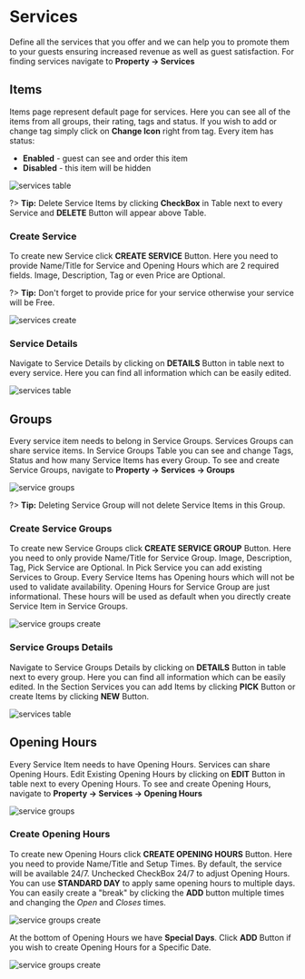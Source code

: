 # Services

Define all the services that you offer and we can help you to promote them to your guests ensuring increased revenue as well as guest satisfaction. For finding services navigate to **Property -> Services**

## Items

Items page represent default page for services. Here you can see all of the items from all groups, their rating, tags and status. If you wish to add or change tag simply click on **Change Icon** right from tag. Every item has status:

- **Enabled** - guest can see and order this item
- **Disabled** - this item will be hidden

![services table](https://static.guestbell.com/img/docs/services/servicesTable.jpg)

?> **Tip:** Delete Service Items by clicking **CheckBox** in Table next to every Service and **DELETE** Button will appear above Table.

### Create Service

To create new Service click **CREATE SERVICE** Button. Here you need to provide Name/Title for Service and Opening Hours which are 2 required fields. Image, Description, Tag or even Price are Optional.

?> **Tip:** Don't forget to provide price for your service otherwise your service will be Free.

![services create](https://static.guestbell.com/img/docs/services/servicesCreate.jpg)

### Service Details

Navigate to Service Details by clicking on **DETAILS** Button in table next to every service. Here you can find all information which can be easily edited.

![services table](https://static.guestbell.com/img/docs/services/servicesDetails.jpg)

## Groups

Every service item needs to belong in Service Groups. Services Groups can share service items. In Service Groups Table you can see and change Tags, Status and how many Service Items has every Group. To see and create Service Groups, navigate to **Property -> Services -> Groups**

![service groups](https://static.guestbell.com/img/docs/services/servicesGroups.jpg)

?> **Tip:** Deleting Service Group will not delete Service Items in this Group.

### Create Service Groups

To create new Service Groups click **CREATE SERVICE GROUP** Button. Here you need to only provide Name/Title for Service Group. Image, Description, Tag, Pick Service are Optional. In Pick Service you can add existing Services to Group. Every Service Items has Opening hours which will not be used to validate availability. Opening Hours for Service Group are just informational. These hours will be used as default when you directly create Service Item in Service Groups.

![service groups create](https://static.guestbell.com/img/docs/services/servicesGroupsCreate.jpg)

### Service Groups Details

Navigate to Service Groups Details by clicking on **DETAILS** Button in table next to every group. Here you can find all information which can be easily edited. In the Section Services you can add Items by clicking **PICK** Button or create Items by clicking **NEW** Button.

![services table](https://static.guestbell.com/img/docs/services/servicesGroupsDetails.jpg)

## Opening Hours

Every Service Item needs to have Opening Hours. Services can share Opening Hours. Edit Existing Opening Hours by clicking on **EDIT** Button in table next to every Opening Hours. To see and create Opening Hours, navigate to **Property -> Services -> Opening Hours**

![service groups](https://static.guestbell.com/img/docs/services/servicesHours.jpg)

### Create Opening Hours

To create new Opening Hours click **CREATE OPENING HOURS** Button. Here you need to provide Name/Title and Setup Times. By default, the service will be available 24/7. Unchecked CheckBox 24/7 to adjust Opening Hours. You can use **STANDARD DAY** to apply same opening hours to multiple days. You can easily create a "break" by clicking the **ADD** button multiple times and changing the _Open_ and _Closes_ times.

![service groups create](https://static.guestbell.com/img/docs/services/servicesHoursCreate.jpg)

At the bottom of Opening Hours we have **Special Days**. Click **ADD** Button if you wish to create Opening Hours for a Specific Date.

![service groups create](https://static.guestbell.com/img/docs/services/servicesHoursSpecialDay.jpg)
